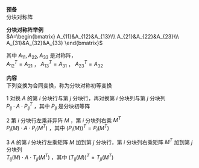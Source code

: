 **预备**    
分块对称阵    
    
**分块对称阵举例**    
 $A=\begin{bmatrix}    
A_{11}&A_{12}&A_{13}\\\    
A_{21}&A_{22}&A_{23}\\\     
A_{31}&A_{32}&A_{33}    
\end{bmatrix}$     
    
其中 $A_{11},A_{22},A_{33}$ 是对称阵，    
 $A_{12}^T=A_{21}$ ， $A_{13}^T=A_{31}$ ， $A_{23}^T=A_{32}$     
    
**内容**    
下列变换为合同变换，称为分块对称初等变换    
    
1 对换 $A$ 的第 $i$ 分块行与第 $j$ 分块行，再对换第 $i$ 分块列与第 $j$ 分块列    
   $P_{ij}\cdot A\cdot P_{ij}^T$ ，其中 $P_{ij}$ 是分块初等阵    
    
2 第 $i$ 分块行左乘非异阵 $M$ ，第 $i$ 分块列右乘 $M^T$     
   $P_i(M)\cdot A\cdot P_i(M^T)$ ，其中 $(P_i(M))^T=P_i(M^T)$     
    
3  $A$ 的第 $i$ 分块行左乘矩阵 $M$ 加到第 $j$ 分块行，第 $i$ 分块列右乘矩阵 $M^T$ 加到第 $j$ 分块列    
   $T_{ij}(M)\cdot A\cdot T_{ji}(M^T)$ ，其中 $(T_{ij}(M))^T=T_{ji}(M^T)$     
